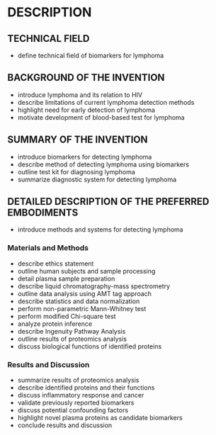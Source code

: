 # DESCRIPTION

## TECHNICAL FIELD

- define technical field of biomarkers for lymphoma

## BACKGROUND OF THE INVENTION

- introduce lymphoma and its relation to HIV
- describe limitations of current lymphoma detection methods
- highlight need for early detection of lymphoma
- motivate development of blood-based test for lymphoma

## SUMMARY OF THE INVENTION

- introduce biomarkers for detecting lymphoma
- describe method of detecting lymphoma using biomarkers
- outline test kit for diagnosing lymphoma
- summarize diagnostic system for detecting lymphoma

## DETAILED DESCRIPTION OF THE PREFERRED EMBODIMENTS

- introduce methods and systems for detecting lymphoma

### Materials and Methods

- describe ethics statement
- outline human subjects and sample processing
- detail plasma sample preparation
- describe liquid chromatography-mass spectrometry
- outline data analysis using AMT tag approach
- describe statistics and data normalization
- perform non-parametric Mann-Whitney test
- perform modified Chi-square test
- analyze protein inference
- describe Ingenuity Pathway Analysis
- outline results of proteomics analysis
- discuss biological functions of identified proteins

### Results and Discussion

- summarize results of proteomics analysis
- describe identified proteins and their functions
- discuss inflammatory response and cancer
- validate previously reported biomarkers
- discuss potential confounding factors
- highlight novel plasma proteins as candidate biomarkers
- conclude results and discussion

